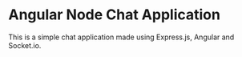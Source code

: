 # Angular Node Chat Application

This is a simple chat application made using Express.js, Angular and Socket.io.
